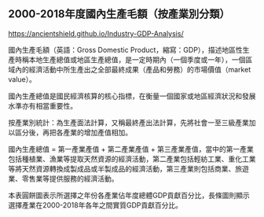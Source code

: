 ## 2000-2018年度國內生產毛額（按產業別分類）

https://ancientshield.github.io/Industry-GDP-Analysis/

國內生產毛額（英語：Gross Domestic Product，縮寫：GDP），描述地區性生產時稱本地生產總值或地區生產總值，是一定時期內（一個季度或一年），一個區域內的經濟活動中所生產出之全部最終成果（產品和勞務）的市場價值（market value）。

國內生產總值是國民經濟核算的核心指標，在衡量一個國家或地區經濟狀況和發展水準亦有相當重要性。

按產業別統計：為生產面法計算，又稱最終產出法計算，先將社會一至三級產業加以區分後，再把各產業的增加產值相加。

國內生產總值 = 第一產業產值 + 第二產業產值 + 第三產業產值，當中的第一產業包括種植業、漁業等提取天然資源的經濟活動，第二產業包括輕紡工業、重化工業等將天然資源轉換成製成品或半製成品的經濟活動，第三產業則包括商業、旅遊業、零售業等提供服務的經濟活動。

本表圓餅圖表示所選擇之年份各產業佔年度總體GDP貢獻百分比，長條圖則顯示選擇產業在2000-2018年各年之間實質GDP貢獻百分比。

